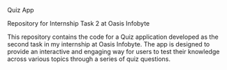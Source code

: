 Quiz App

Repository for Internship Task 2 at Oasis Infobyte

This repository contains the code for a Quiz application developed as the second task in my internship at Oasis Infobyte. The app is designed to provide an interactive and engaging way for users to test their knowledge across various topics through a series of quiz questions.
